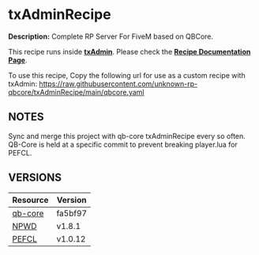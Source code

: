 # txAdminRecipe

**Description:** Complete RP Server For FiveM based on QBCore.

This recipe runs inside [**txAdmin**](https://github.com/tabarra/txAdmin).
Please check the [**Recipe Documentation Page**](https://github.com/tabarra/txAdmin/blob/master/docs/recipe.md).

To use this recipe, Copy the following url for use as a custom recipe with txAdmin: https://raw.githubusercontent.com/unknown-rp-qbcore/txAdminRecipe/main/qbcore.yaml

## NOTES ##
Sync and merge this project with qb-core txAdminRecipe every so often. QB-Core is held at a specific commit to prevent breaking player.lua for PEFCL.

## VERSIONS ##
Resource      | Version
------------- | -------------
[qb-core](https://github.com/qbcore-framework/qb-core)  | fa5bf97
[NPWD](https://github.com/project-error/npwd)  | v1.8.1
[PEFCL](https://github.com/project-error/pefcl)  | v1.0.12
